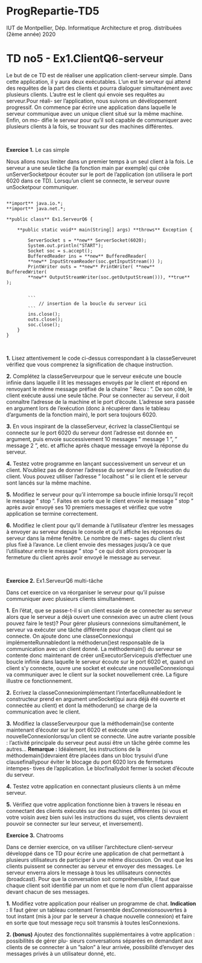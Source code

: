 # ProgRepartie-TD5

IUT de Montpellier, Dép. Informatique
Architecture et prog. distribuées (2ème année) 2020

# TD no5 - Ex1.ClientQ6-serveur

Le but de ce TD est de réaliser une application client-serveur simple. Dans cette application, il y aura
deux exécutables. L’un est le serveur qui attend des requêtes de la part des clients et pourra dialoguer
simultanément avec plusieurs clients. L’autre est le client qui envoie ses requêtes au serveur.Pour réali-
ser l’application, nous suivons un dévéloppement progressif. On commence par écrire une application
dans laquelle le serveur communique avec un unique client situé sur la même machine. Enfin, on mo-
difie le serveur pour qu’il soit capable de communiquer avec plusieurs clients à la fois, se trouvant sur
des machines différentes.

<br>

**Exercice 1.** Le cas simple

Nous allons nous limiter dans un premier temps à un seul client à la fois. Le serveur a une seule tâche
(la fonction main par exemple) qui crée unServerSocketpour écouter sur le port de l’application
(on utilisera le port 6020 dans ce TD). Lorsqu’un client se connecte, le serveur ouvre unSocketpour
communiquer.

<pre><code>
**import** java.io.*;
**import** java.net.*;<br>
**public class** Ex1.ServeurQ6 {<br>
    **public static void** main(String[] args) **throws** Exception {<br>
        ServerSocket s = **new** ServerSocket(6020);
        System.out.println("START");
        Socket soc = s.accept();
        BufferedReader ins = **new** BufferedReader(
        **new** InputStreamReader(soc.getInputStream()) );
        PrintWriter outs = **new** PrintWriter( **new** BufferedWriter(
        **new** OutputStreamWriter(soc.getOutputStream())), **true** );
<br>
        ```
            // insertion de la boucle du serveur ici
        ```
        ins.close();
        outs.close();
        soc.close();
    }
}
</code></pre>
<br>

**1.** Lisez attentivement le code ci-dessus correspondant à la classeServeuret vérifiez que vous
comprenez la signification de chaque instruction.

**2.** Complétez la classeServeurpour que le serveur exécute une boucle infinie dans laquelle il lit les
messages envoyés par le client et répond en renvoyant le même message préfixé de la chaine
” Recu : ”.
De son côté, le client exécute aussi une seule tâche. Pour se connecter au serveur, il doit connaître
l’adresse de la machine et le port d’écoute. L’adresse sera passée en argument lors de l’exécution (donc
à récupérer dans le tableau d’arguments de la fonction main), le port sera toujours 6020.

**3.** En vous inspirant de la classeServeur, écrivez la classeClientqui se connecte sur le port
6020 du serveur dont l’adresse est donnée en argument, puis envoie successivement 10 messages ”
message 1 ”, ” message 2 ”, etc. et affiche après chaque message envoyé la réponse du serveur.

**4.** Testez votre programme en lançant successivement un serveur et un client. N’oubliez pas de
donner l’adresse du serveur lors de l’exécution du client. Vous pouvez utiliser l’adresse ” localhost
” si le client et le serveur sont lancés sur la même machine.


**5.** Modifiez le serveur pour qu’il interrompe sa boucle infinie lorsqu’il reçoit le message ” stop ”.
Faites en sorte que le client envoie le message ” stop ” après avoir envoyé ses 10 premiers messages
et vérifiez que votre application se termine correctement.

**6.** Modifiez le client pour qu’il demande à l’utilisateur d’entrer les messages à envoyer au serveur
depuis le console et qu’il affiche les réponses du serveur dans la même fenêtre. Le nombre de mes-
sages du client n’est plus fixé à l’avance. Le client envoie des messages jusqu’à ce que l’utilisateur
entre le message ” stop ” ce qui doit alors provoquer la fermeture du client après avoir envoyé le
message au serveur.

<br>

**Exercice 2.** Ex1.ServeurQ6 multi-tâche

Dans cet exercice on va réorganiser le serveur pour qu’il puisse communiquer avec plusieurs clients
simultanément.

**1.** En l’état, que se passe-t-il si un client essaie de se connecter au serveur alors que le serveur a déjà
ouvert une connexion avec un autre client (vous pouvez faire le test)?
Pour gérer plusieurs connexions simultanément, le serveur va exécuter une tâche différente pour
chaque client qui se connecte. On ajoute donc une classeConnexionqui implémenteRunnabledont
la méthoderun()est responsable de la communication avec un client donné. La méthodemain()
du serveur se contente donc maintenant de créer unExecutorServicepuis d’effectuer une boucle
infinie dans laquelle le serveur écoute sur le port 6020 et, quand un client s’y connecte, ouvre une socket
et exécute une nouvelleConnexionqui va communiquer avec le client sur la socket nouvellement crée.
La figure illustre ce fonctionnement.

**2.** Ecrivez la classeConnexionimplémentant l’interfaceRunnabledont le constructeur prend en
argument uneSocket(qui aura déjà été ouverte et connectée au client) et dont la méthoderun()
se charge de la communication avec le client.

**3.** Modifiez la classeServeurpour que la méthodemain()se contente maintenant d’écouter sur
le port 6020 et exécute une nouvelleConnexionlorsqu’un client se connecte. Une autre variante
possible : l’activité principale du serveur peut aussi être un tâche gérée comme les autres...
**Remarque :** Idéalement, les instructions de la méthodemain()devraient être placées dans un bloc
trysuivi d’une clausefinallypour éviter le blocage du port 6020 lors de fermetures intempes-
tives de l’application. Le blocfinallydoit fermer la socket d’écoute du serveur.

**4.** Testez votre application en connectant plusieurs clients à un même serveur.


**5.** Vérifiez que votre application fonctionne bien à travers le réseau en connectant des clients exécutés
sur des machines différentes (si vous et votre voisin avez bien suivi les instructions du sujet, vos
clients devraient pouvoir se connecter sur leur serveur, et inversement).
<br>

**Exercice 3.** Chatrooms

Dans ce dernier exercice, on va utiliser l’architecture client-serveur développé dans ce TD pour écrire
une application de chat permettant à plusieurs utilisateurs de participer à une même discussion. On
veut que les clients puissent se connecter au serveur et envoyer des messages. Le serveur enverra alors
le message à tous les utilisateurs connectés (broadcast). Pour que la conversation soit compréhensible,
il faut que chaque client soit identifié par un nom et que le nom d’un client apparaisse devant chacun
de ses messages.

**1.** Modifiez votre application pour réaliser un programme de chat.
**Indication :** Il faut gérer un tableau contenant l’ensemble desConnexionsouvertes à tout instant
(mis à jour par le serveur à chaque nouvelle connexion) et faire en sorte que tout message reçu soit
transmis à toutes lesConnexions.

**2. (bonus)** Ajoutez des fonctionnalités supplémentaires à votre application : possibilités de gérer plu-
sieurs conversations séparées en demandant aux clients de se connecter à un ”salon” à leur arrivée,
possibilité d’envoyer des messages privés à un utilisateur donné, etc.
